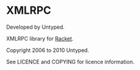 XMLRPC
======

Developed by Untyped.

XMLRPC library for [Racket][1].

Copyright 2006 to 2010 Untyped.

See LICENCE and COPYING for licence information.

[1]: http://www.racket-lang.org
